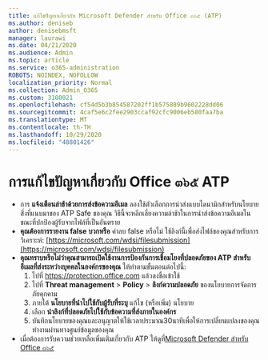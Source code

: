 ```yaml
---
title: แก้ไขปัญหาเกี่ยวกับ Microsoft Defender สำหรับ Office ๓๖๕ (ATP)
ms.author: deniseb
author: denisebmsft
manager: laurawi
ms.date: 04/21/2020
ms.audience: Admin
ms.topic: article
ms.service: o365-administration
ROBOTS: NOINDEX, NOFOLLOW
localization_priority: Normal
ms.collection: Admin_O365
ms.custom: 3100021
ms.openlocfilehash: cf54d5b3b854587202ff1b575889b9602228dd06
ms.sourcegitcommit: 4caf5e6c2fee2903ccaf92cfc9006eb580faa7ba
ms.translationtype: MT
ms.contentlocale: th-TH
ms.lasthandoff: 10/29/2020
ms.locfileid: "48801426"
---
```

# <a name="troubleshoot-issues-with-office-365-atp"></a>การแก้ไขปัญหาเกี่ยวกับ Office ๓๖๕ ATP

- การ **แจ้งเตือนล่าช้าด้วยการส่งข้อความอีเมล** ลองใช้ตัวเลือกการนำส่งแบบไดนามิกสำหรับนโยบายสิ่งที่แนบมาของ ATP Safe ของคุณ วิธีนี้จะหลีกเลี่ยงความล่าช้าในการนำส่งข้อความอีเมลในขณะที่ปกป้องผู้รับจากไฟล์ที่เป็นอันตราย
- **คุณต้องการรายงาน false บวกหรือ** ค่าลบ false หรือไม่ ใช้ลิงก์นี้เพื่อส่งไฟล์ของคุณสำหรับการวิเคราะห์: [https://microsoft.com/wdsi/filesubmission](https://microsoft.com/wdsi/filesubmission)
- **คุณทราบหรือไม่ว่าคุณสามารถเปิดใช้งานการป้องกันการเชื่อมโยงที่ปลอดภัยของ ATP สำหรับอีเมลที่ส่งระหว่างบุคคลในองค์กรของคุณ** ให้ทำตามขั้นตอนต่อไปนี้:
    1. ไปที่ https://protection.office.com แล้วลงชื่อเข้าใช้
    2. ไปที่ **Threat management**  >  **Policy**  >  **ลิงก์ความปลอดภัย** ของนโยบายการจัดการภัยคุกคาม
    3. ภายใต้ **นโยบายที่นำไปใช้กับผู้รับที่ระบุ** แก้ไข (หรือเพิ่ม) นโยบาย
    4. เลือก **นำลิงก์ที่ปลอดภัยไปใช้กับข้อความที่ส่งภายในองค์กร**
    5. บันทึกนโยบายของคุณและอนุญาตให้ใช้เวลาประมาณ30นาทีเพื่อให้การเปลี่ยนแปลงของคุณทำงานผ่านทางศูนย์ข้อมูลของคุณ
- เมื่อต้องการรับความช่วยเหลือเพิ่มเติมเกี่ยวกับ ATP ให้ดูที่[Microsoft Defender สำหรับ Office ๓๖๕](https://docs.microsoft.com/microsoft-365/security/office-365-security/office-365-atp)